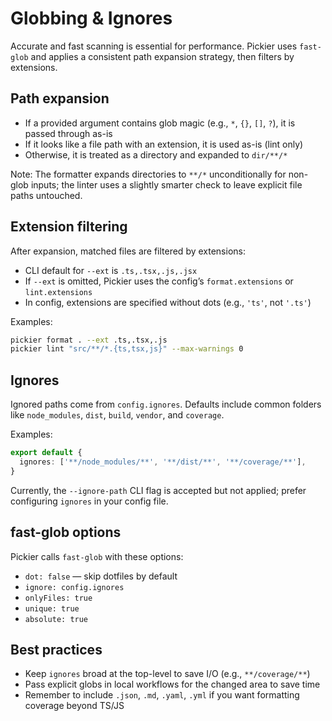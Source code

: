 # Globbing & Ignores

Accurate and fast scanning is essential for performance. Pickier uses `fast-glob` and applies a consistent path expansion strategy, then filters by extensions.

## Path expansion

- If a provided argument contains glob magic (e.g., `*`, `{}`, `[]`, `?`), it is passed through as-is
- If it looks like a file path with an extension, it is used as-is (lint only)
- Otherwise, it is treated as a directory and expanded to `dir/**/*`

Note: The formatter expands directories to `**/*` unconditionally for non-glob inputs; the linter uses a slightly smarter check to leave explicit file paths untouched.

## Extension filtering

After expansion, matched files are filtered by extensions:

- CLI default for `--ext` is `.ts,.tsx,.js,.jsx`
- If `--ext` is omitted, Pickier uses the config’s `format.extensions` or `lint.extensions`
- In config, extensions are specified without dots (e.g., `'ts'`, not `'.ts'`)

Examples:

```bash
pickier format . --ext .ts,.tsx,.js
pickier lint "src/**/*.{ts,tsx,js}" --max-warnings 0
```

## Ignores

Ignored paths come from `config.ignores`. Defaults include common folders like `node_modules`, `dist`, `build`, `vendor`, and `coverage`.

Examples:

```ts
export default {
  ignores: ['**/node_modules/**', '**/dist/**', '**/coverage/**'],
}
```

Currently, the `--ignore-path` CLI flag is accepted but not applied; prefer configuring `ignores` in your config file.

## fast-glob options

Pickier calls `fast-glob` with these options:

- `dot: false` — skip dotfiles by default
- `ignore: config.ignores`
- `onlyFiles: true`
- `unique: true`
- `absolute: true`

## Best practices

- Keep `ignores` broad at the top-level to save I/O (e.g., `**/coverage/**`)
- Pass explicit globs in local workflows for the changed area to save time
- Remember to include `.json`, `.md`, `.yaml`, `.yml` if you want formatting coverage beyond TS/JS
